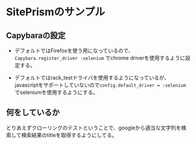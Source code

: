 # SitePrismのサンプル

## Capybaraの設定
- デフォルトではFirefoxを使う用になっているので、`Capybara.register_driver :selenium` でchrome driverを使用するように設定する。

- デフォルトではrack_testドライバを使用するようになっているが、javascriptをサポートしていないので`config.default_driver = :selenium`でseleniumを使用するようにする。

## 何をしているか
とりあえずクローリングのテストということで、googleから適当な文字列を検索して検索結果のtitleを取得するようにしてる。
